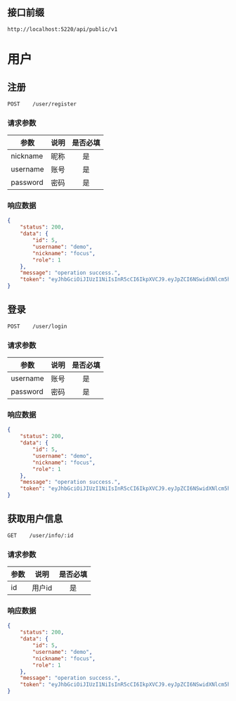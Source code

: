 
## 接口前缀

```shell
http://localhost:5220/api/public/v1
```

# 用户

## 注册

```
POST    /user/register
```

### 请求参数

| 参数 | 说明 | 是否必填 |
| ---|---|:---: |
| nickname | 昵称 | 是 |
| username | 账号 | 是 |
| password | 密码 | 是 |


### 响应数据

```json
{
    "status": 200,
    "data": {
        "id": 5,
        "username": "demo",
        "nickname": "focus",
        "role": 1
    },
    "message": "operation success.",
    "token": "eyJhbGciOiJIUzI1NiIsInR5cCI6IkpXVCJ9.eyJpZCI6NSwidXNlcm5hbWUiOiJkZW1vIiwibmlja25hbWUiOiJmb2N1cyIsInJvbGUiOjEsImlhdCI6MTYxODY3MzIzMCwiZXhwIjoxNjE4ODQ2MDMwfQ.QKtOB8L4usa5OEa_dUK5alNlapGzY-7B7rD6PvjB-JM"
}
```

## 登录

```
POST    /user/login
```

### 请求参数

| 参数 | 说明 | 是否必填 |
| ---|---|:---: |
| username | 账号 | 是 |
| password | 密码 | 是 |


### 响应数据

```json
{
    "status": 200,
    "data": {
        "id": 5,
        "username": "demo",
        "nickname": "focus",
        "role": 1
    },
    "message": "operation success.",
    "token": "eyJhbGciOiJIUzI1NiIsInR5cCI6IkpXVCJ9.eyJpZCI6NSwidXNlcm5hbWUiOiJkZW1vIiwibmlja25hbWUiOiJmb2N1cyIsInJvbGUiOjEsImlhdCI6MTYxODY3MzQyMCwiZXhwIjoxNjE4ODQ2MjIwfQ.GXcMxvMbWQPKcP82ThaN4e3hefCAwfgEFEKRdVM2x-I"
}
```

## 获取用户信息

```
GET    /user/info/:id
```

### 请求参数

| 参数 | 说明 | 是否必填 |
| ---|---|:---: |
| id | 用户id | 是 |


### 响应数据

```json
{
    "status": 200,
    "data": {
        "id": 5,
        "username": "demo",
        "nickname": "focus",
        "role": 1
    },
    "message": "operation success.",
    "token": "eyJhbGciOiJIUzI1NiIsInR5cCI6IkpXVCJ9.eyJpZCI6NSwidXNlcm5hbWUiOiJkZW1vIiwibmlja25hbWUiOiJmb2N1cyIsInJvbGUiOjEsImlhdCI6MTYxODY3MzQyMCwiZXhwIjoxNjE4ODQ2MjIwfQ.GXcMxvMbWQPKcP82ThaN4e3hefCAwfgEFEKRdVM2x-I"
}
```
